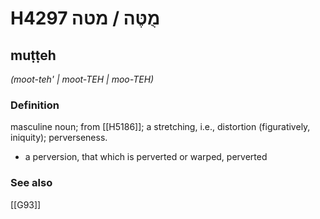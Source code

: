 # H4297 מֻטֶּה / מטה

## muṭṭeh

_(moot-teh' | moot-TEH | moo-TEH)_

### Definition

masculine noun; from [[H5186]]; a stretching, i.e., distortion (figuratively, iniquity); perverseness.

- a perversion, that which is perverted or warped, perverted
### See also

[[G93]]


